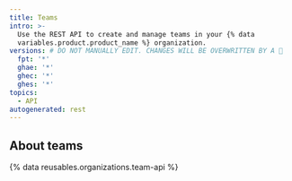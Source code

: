 ```yaml
---
title: Teams
intro: >-
  Use the REST API to create and manage teams in your {% data
  variables.product.product_name %} organization.
versions: # DO NOT MANUALLY EDIT. CHANGES WILL BE OVERWRITTEN BY A 🤖
  fpt: '*'
  ghae: '*'
  ghec: '*'
  ghes: '*'
topics:
  - API
autogenerated: rest
---
```


## About teams

{% data reusables.organizations.team-api %}

<!-- Content after this section is automatically generated -->
